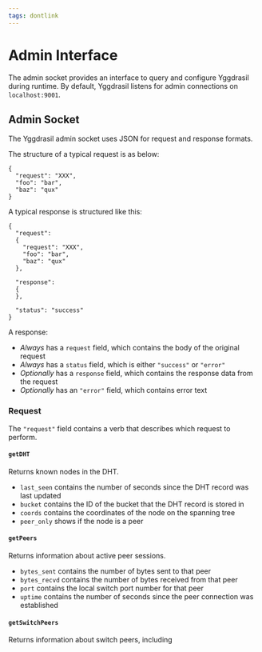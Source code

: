 ```yaml
---
tags: dontlink
---
```


# Admin Interface

The admin socket provides an interface to query and configure Yggdrasil during runtime. By default, Yggdrasil listens for admin connections on `localhost:9001`.

## Admin Socket

The Yggdrasil admin socket uses JSON for request and response formats.

The structure of a typical request is as below:
```
{
  "request": "XXX",
  "foo": "bar",
  "baz": "qux"
}
```
A typical response is structured like this:
```
{
  "request":
  {
    "request": "XXX",
    "foo": "bar",
    "baz": "qux"
  },
  
  "response":
  {
  },
  
  "status": "success"
}
```

A response:
- *Always* has a `request` field, which contains the body of the original request
- *Always* has a `status` field, which is either `"success"` or `"error"`
- *Optionally* has a `response` field, which contains the response data from the request
- *Optionally* has an `"error"` field, which contains error text

### Request

The `"request"` field contains a verb that describes which request to perform. 

#### `getDHT`

Returns known nodes in the DHT.
- `last_seen` contains the number of seconds since the DHT record was last updated
- `bucket` contains the ID of the bucket that the DHT record is stored in
- `coords` contains the coordinates of the node on the spanning tree
- `peer_only` shows if the node is a peer

#### `getPeers`

Returns information about active peer sessions.
- `bytes_sent` contains the number of bytes sent to that peer
- `bytes_recvd` contains the number of bytes received from that peer
- `port` contains the local switch port number for that peer 
- `uptime` contains the number of seconds since the peer connection was established

#### `getSwitchPeers`

Returns information about switch peers, including 
